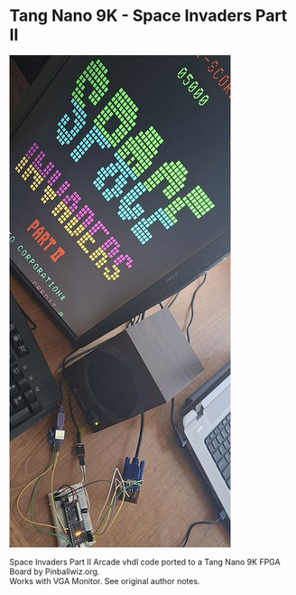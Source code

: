 # Tang Nano 9K - Space Invaders Part II
![Model](TN9K-Invaders2.jpg)

Space Invaders Part II Arcade vhdl code ported to a Tang Nano 9K FPGA Board by Pinballwiz.org.  
Works with VGA Monitor. See original author notes.
